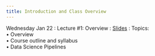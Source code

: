 ```yaml
---
title: Introduction and Class Overview
---
```


Wednesday Jan 22
: Lecture #1: Overview
  : [Slides](https://drive.google.com/drive/folders/12CpNlHSPv4auFCMjpSZb8JNpPZHNPYDK?usp=sharing)
: Topics: <br> &#x2022; Overview <br> &#x2022; Course outline and syllabus <br> &#x2022; Data Science Pipelines

